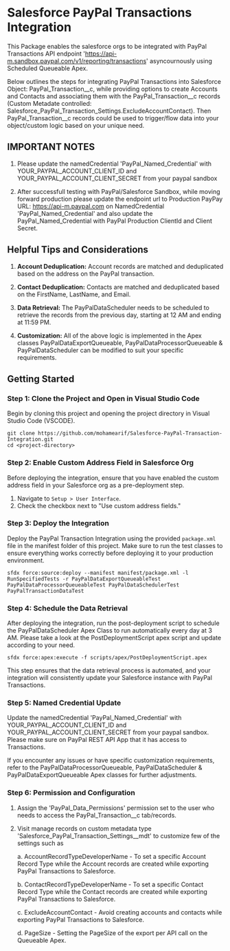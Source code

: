 # Salesforce PayPal Transactions Integration

This Package enables the salesforce orgs to be integrated with PayPal Transactions API endpoint 'https://api-m.sandbox.paypal.com/v1/reporting/transactions' asyncournously using Scheduled Queueable Apex. 

Below outlines the steps for integrating PayPal Transactions into Salesforce Object: PayPal_Transaction__c, while providing options to create Accounts and Contacts and associating them with the PayPal_Transaction__c records (Custom Metadate controlled: Salesforce_PayPal_Transaction_Settings.ExcludeAccountContact). Then PayPal_Transaction__c records could be used to trigger/flow data into your object/custom logic based on your unique need.

## IMPORTANT NOTES

1. Please update the namedCredential 'PayPal_Named_Credential' with YOUR_PAYPAL_ACCOUNT_CLIENT_ID and YOUR_PAYPAL_ACCOUNT_CLIENT_SECRET from your paypal sandbox

2. After successfull testing with PayPal/Salesforce Sandbox, while moving forward production please update the endpoint url to Production PayPay URL: https://api-m.paypal.com on NamedCredential 'PayPal_Named_Credential' and also update the PayPal_Named_Credential with PayPal Production ClientId and Client Secret.

## Helpful Tips and Considerations

1. **Account Deduplication:** Account records are matched and deduplicated based on the address on the PayPal transaction.

2. **Contact Deduplication:** Contacts are matched and deduplicated based on the FirstName, LastName, and Email.

3. **Data Retrieval:** The PayPalDataScheduler needs to be scheduled to retrieve the records from the previous day, starting at 12 AM and ending at 11:59 PM.

4. **Customization:** All of the above logic is implemented in the Apex classes PayPalDataExportQueueable, PayPalDataProcessorQueueable & PayPalDataScheduler can be modified to suit your specific requirements.

## Getting Started

### Step 1: Clone the Project and Open in Visual Studio Code

Begin by cloning this project and opening the project directory in Visual Studio Code (VSCODE).

```shell
git clone https://github.com/mohamearif/Salesforce-PayPal-Transaction-Integration.git
cd <project-directory>
```

### Step 2: Enable Custom Address Field in Salesforce Org

Before deploying the integration, ensure that you have enabled the custom address field in your Salesforce org as a pre-deployment step.

1. Navigate to `Setup > User Interface`.
2. Check the checkbox next to "Use custom address fields."

### Step 3: Deploy the Integration

Deploy the PayPal Transaction Integration using the provided `package.xml` file in the manifest folder of this project. Make sure to run the test classes to ensure everything works correctly before deploying it to your production environment.

```shell
sfdx force:source:deploy --manifest manifest/package.xml -l RunSpecifiedTests -r PayPalDataExportQueueableTest PayPalDataProcessorQueueableTest PayPalDataSchedulerTest PayPalTransactionDataTest
```
### Step 4: Schedule the Data Retrieval

After deploying the integration, run the post-deployment script to schedule the PayPalDataScheduler Apex Class to run automatically every day at 3 AM. Please take a look at the PostDeploymentScript apex script and update according to your need.

```shell
sfdx force:apex:execute -f scripts/apex/PostDeploymentScript.apex
```

This step ensures that the data retrieval process is automated, and your integration will consistently update your Salesforce instance with PayPal Transactions. 

### Step 5: Named Credential Update

Update the namedCredential 'PayPal_Named_Credential' with YOUR_PAYPAL_ACCOUNT_CLIENT_ID and YOUR_PAYPAL_ACCOUNT_CLIENT_SECRET from your paypal sandbox. Please make sure on PayPal REST API App that it has access to Transactions.

If you encounter any issues or have specific customization requirements, refer to the PayPalDataProcessorQueueable, PayPalDataScheduler & PayPalDataExportQueueable Apex classes for further adjustments.

### Step 6: Permission and Configuration

1. Assign the 'PayPal_Data_Permissions' permission set to the user who needs to access the PayPal_Transaction__c tab/records.
2. Visit manage records on custom metadata type 'Salesforce_PayPal_Transaction_Settings__mdt' to customize few of the settings such as 

    a. AccountRecordTypeDeveloperName - To set a specific Account Record Type while the Account records are created while exporting PayPal Transactions to Salesforce.

    b. ContactRecordTypeDeveloperName - To set a specific Contact Record Type while the Contact records are created while exporting PayPal Transactions to Salesforce.

    c. ExcludeAccountContact - Avoid creating accounts and contacts while exporting PayPal Transactions to Salesforce.

    d. PageSize - Setting the PageSize of the export per API call on the Queueable Apex.
